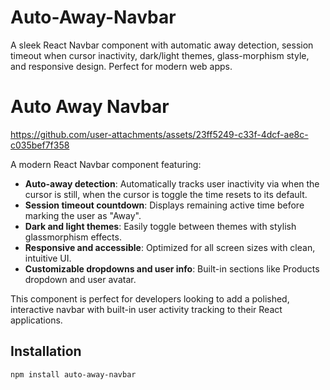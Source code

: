 # Auto-Away-Navbar
A sleek React Navbar component with automatic away detection, session timeout when cursor inactivity, dark/light themes, glass-morphism style, and responsive design. Perfect for modern web apps.

# Auto Away Navbar



https://github.com/user-attachments/assets/23ff5249-c33f-4dcf-ae8c-c035bef7f358



A modern React Navbar component featuring:

- **Auto-away detection**: Automatically tracks user inactivity via when the cursor is still, when the cursor is toggle the time resets to its default.
- **Session timeout countdown**: Displays remaining active time before marking the user as "Away".
- **Dark and light themes**: Easily toggle between themes with stylish glassmorphism effects.
- **Responsive and accessible**: Optimized for all screen sizes with clean, intuitive UI.
- **Customizable dropdowns and user info**: Built-in sections like Products dropdown and user avatar.

This component is perfect for developers looking to add a polished, interactive navbar with built-in user activity tracking to their React applications.

## Installation

```bash
npm install auto-away-navbar

